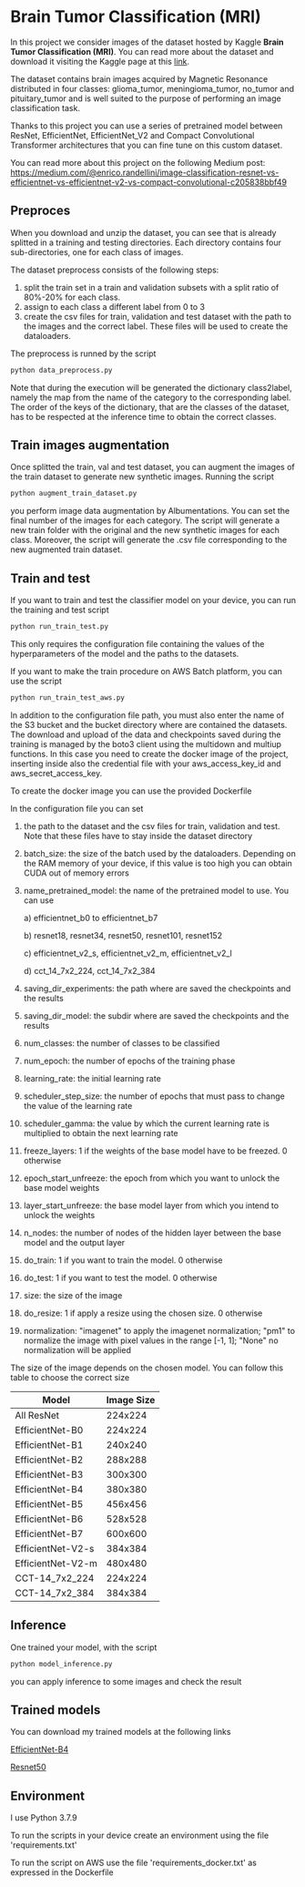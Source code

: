 # Brain Tumor Classification (MRI)

In this project we consider images of the dataset hosted by Kaggle **Brain Tumor Classification (MRI)**.
You can read more about the dataset and download it visiting the Kaggle page
at this [link](https://www.kaggle.com/datasets/sartajbhuvaji/brain-tumor-classification-mri?select=Training).

The dataset contains brain images acquired by Magnetic Resonance distributed in four classes: 
glioma_tumor, meningioma_tumor, no_tumor and pituitary_tumor and 
is well suited to the purpose of performing an image classification task.

Thanks to this project you can use a series of pretrained model between 
ResNet, EfficientNet, EfficientNet_V2 and Compact Convolutional Transformer architectures
that you can fine tune on this custom dataset.

You can read more about this project on the following Medium post: https://medium.com/@enrico.randellini/image-classification-resnet-vs-efficientnet-vs-efficientnet-v2-vs-compact-convolutional-c205838bbf49

## Preproces

When you download and unzip the dataset, you can see that is already splitted in a training and testing directories.
Each directory contains four sub-directories, one for each class of images.

The dataset preprocess consists of the following steps:

1) split the train set in a train and validation subsets with a split ratio of 80%-20% for each class.
2) assign to each class a different label from 0 to 3
3) create the csv files for train, validation and test dataset with the path to the images and the correct label.
   These files will be used to create the dataloaders.

The preprocess is runned by the script

```bash
python data_preprocess.py
```
Note that during the execution will be generated the dictionary class2label, namely the map from the name of the
category to the corresponding label. The order of the keys of the dictionary, that are the classes of the dataset, has to be respected
at the inference time to obtain the correct classes.

## Train images augmentation

Once splitted the train, val and test dataset, you can augment the images of the train dataset to generate new synthetic images.
Running the script

```bash
python augment_train_dataset.py
```

you perform image data augmentation by Albumentations. You can set the final number of the images for each category.
The script will generate a new train folder with the original and the new synthetic images for each class. 
Moreover, the script will generate the .csv file corresponding to the new augmented train dataset.

## Train and test

If you want to train and test the classifier model on your device, you can run the training and test script
```bash
python run_train_test.py
```
This only requires the configuration file containing the values of the hyperparameters 
of the model and the paths to the datasets.

If you want to make the train procedure on AWS Batch platform, you can use the script
```bash
python run_train_test_aws.py
```
In addition to the configuration file path, you must also enter the name of the S3 bucket 
and the bucket directory where are contained the datasets. 
The download and upload of the data and checkpoints saved during the training is managed 
by the boto3 client using the multidown and multiup functions.
In this case you need to create the docker image of the project, inserting inside also the
credential file with your aws_access_key_id and aws_secret_access_key.

To create the docker image you can use the provided Dockerfile

In the configuration file you can set

1) the path to the dataset and the csv files for train, validation and test. Note that these files
   have to stay inside the dataset directory
2) batch_size: the size of the batch used by the dataloaders. 
   Depending on the RAM memory of your device, if this value is too high you can obtain CUDA out of memory errors
3) name_pretrained_model: the name of the pretrained model to use. You can use
   
   a) efficientnet_b0 to efficientnet_b7 
   
   b) resnet18, resnet34, resnet50, resnet101, resnet152

   c) efficientnet_v2_s, efficientnet_v2_m, efficientnet_v2_l

   d) cct_14_7x2_224, cct_14_7x2_384

4) saving_dir_experiments: the path where are saved the checkpoints and the results
5) saving_dir_model: the subdir where are saved the checkpoints and the results 
6) num_classes: the number of classes to be classified
7) num_epoch: the number of epochs of the training phase
8) learning_rate: the initial learning rate
9) scheduler_step_size: the number of epochs that must pass to change the value of the learning rate
10) scheduler_gamma: the value by which the current learning rate is multiplied to obtain the next learning rate 
11) freeze_layers: 1 if the weights of the base model have to be freezed. 0 otherwise
12) epoch_start_unfreeze: the epoch from which you want to unlock the base model weights
13) layer_start_unfreeze: the base model layer from which you intend to unlock the weights
14)  n_nodes: the number of nodes of the hidden layer between the base model and the output layer
15) do_train: 1 if you want to train the model. 0 otherwise
16) do_test: 1 if you want to test the model. 0 otherwise
17) size: the size of the image
18) do_resize: 1 if apply a resize using the chosen size. 0 otherwise
19) normalization: "imagenet" to apply the imagenet normalization; "pm1" to normalize the image with pixel values in the range [-1, 1]; "None" no normalization will be applied

The size of the image depends on the chosen model. You can follow this table to choose the correct size

Model  | Image Size
------------- | -------------
 All ResNet  | 224x224
 EfficientNet-B0 | 224x224
 EfficientNet-B1 |  240x240
 EfficientNet-B2 |  288x288
 EfficientNet-B3 |  300x300
 EfficientNet-B4 |  380x380
 EfficientNet-B5 |  456x456
 EfficientNet-B6 |  528x528
 EfficientNet-B7 |  600x600
 EfficientNet-V2-s|  384x384
 EfficientNet-V2-m |  480x480
 CCT-14_7x2_224 |  224x224
 CCT-14_7x2_384 |  384x384

## Inference

One trained your model, with the script 
```bash
python model_inference.py
```
you can apply inference to some images and check the result

## Trained models

You can download my trained models at the following links

[EfficientNet-B4](https://drive.google.com/file/d/103Z_c028sqbxGVeAUCUuH2jscgRcp9Cl/view?usp=share_link)

[Resnet50](https://drive.google.com/file/d/1-4iJ_Ntk4_LBtWMDM4OO97_YzJAigPyZ/view?usp=sharing)

## Environment

I use Python 3.7.9

To run the scripts in your device create an environment using the file 'requirements.txt'

To run the script on AWS use the file 'requirements_docker.txt' as expressed in the Dockerfile


